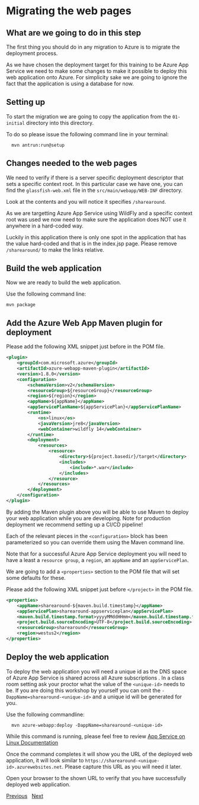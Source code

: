 # Migrating the web pages

## What are we going to do in this step

The first thing you should do in any migration to Azure is to migrate the
deployment process.

As we have chosen the deployment target for this training to be Azure App Service
we need to make some changes to make it possible to deploy this web application
onto Azure. For simplicity sake we are going to ignore the fact that the
application is using a database for now.

## Setting up

To start the migration we are going to copy the application from the `01-initial`
directory into this directory.

To do so please issue the following command line
in your terminal:

```shell
  mvn antrun:run@setup
```

## Changes needed to the web pages

We need to verify if there is a server specific deployment descriptor that sets a
specific context root. In this particular case we have one, you can find the
`glassfish-web.xml` file in the `src/main/webapp/WEB-INF` directory.

Look at the contents and you will  notice it specifies `/sharearound`.

As we are targetting Azure App Service using WildFly and a specific context root
was used we now need to make sure the application does NOT use it anywhere in a
hard-coded way.

Luckily in this application there is only one spot in the application that has the
value hard-coded and that is in the index.jsp page. Please remove `/sharearound/`
to make the links relative.

## Build the web application

Now we are ready to build the web application.

Use the following command line:

```shell
mvn package
```

## Add the Azure Web App Maven plugin for deployment

Please add the following XML snippet just before </plugins> in the POM file.

```xml
<plugin>
    <groupId>com.microsoft.azure</groupId>
    <artifactId>azure-webapp-maven-plugin</artifactId>
    <version>1.8.0</version>
    <configuration>
        <schemaVersion>v2</schemaVersion>
        <resourceGroup>${resourceGroup}</resourceGroup>
        <region>${region}</region>
        <appName>${appName}</appName>
        <appServicePlanName>${appServicePlan}</appServicePlanName>
        <runtime>
            <os>linux</os>
            <javaVersion>jre8</javaVersion>
            <webContainer>wildfly 14</webContainer>
        </runtime>
        <deployment>
            <resources>
                <resource>
                    <directory>${project.basedir}/target</directory>
                    <includes>
                        <include>*.war</include>
                    </includes>
                </resource>
            </resources>
        </deployment>
    </configuration>
</plugin>
```

By adding the Maven plugin above you will be able to use Maven to deploy your
web application while you are developing. Note for production deployment we
recommend setting up a CI/CD pipeline!

Each of the relevant pieces in the `<configuration>` block has been parameterized
so you can override them using the Maven command line.

Note that for a successful Azure App Service deployment you will need to have a
least a `resource group`, a `region`, an `appName` and an `appServicePlan`.

We are going to add a `<properties>` section to the POM file that will set some
defaults for these.

Please add the following XML snippet just before `</project>` in the POM file.

```xml
<properties>
    <appName>sharearound-${maven.build.timestamp}</appName>
    <appServicePlan>sharearound-appserviceplan</appServicePlan>
    <maven.build.timestamp.format>yyyyMMddHHmm</maven.build.timestamp.format>
    <project.build.sourceEncoding>UTF-8</project.build.sourceEncoding>
    <resourceGroup>sharearound</resourceGroup>
    <region>westus2</region>
</properties>
```

## Deploy the web application

To deploy the web application you will need a unique id as the DNS space of
Azure App Service is shared across all Azure subscriptions . In a class room
setting ask your proctor what the value of the `<unique-id>` needs to be. If you
are doing this workshop by yourself you can omit the 
`-DappName=sharearound-<unique-id>` and a unique id will be generated for you.

Use the following commandline:

```shell
  mvn azure-webapp:deploy -DappName=sharearound-<unique-id>
```

While this command is running, please feel free to review
[App Service on Linux Documentation](https://docs.microsoft.com/en-us/azure/app-service/containers/)

Once the command completes it will show you the URL of the deployed web
application, it will look similar to
`https://sharearound-<unique-id>.azurewebsites.net`. Please capture this URL as
you will need it later.

Open your browser to the shown URL to verify that you have successfully deployed
web application.

[Previous](../01-initial/README.md) &nbsp; [Next](../03-migrating-database/README.md)
